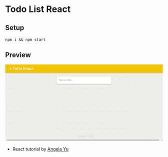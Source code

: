 # Todo List React

## Setup

```
npm i && npm start
```

## Preview

![](preview.gif)

* React tutorial by [Angela Yu](https://www.udemy.com/user/4b4368a3-b5c8-4529-aa65-2056ec31f37e/)